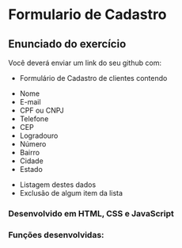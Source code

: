 # Formulario de Cadastro

## Enunciado do exercício

Você deverá enviar um link do seu github com:

* Formulário de Cadastro de clientes contendo
- Nome
- E-mail
- CPF ou CNPJ
- Telefone
- CEP
- Logradouro
- Número
- Bairro
- Cidade
- Estado

* Listagem destes dados
* Exclusão de algum item da lista

### Desenvolvido em HTML, CSS e JavaScript 


### Funções desenvolvidas: 



